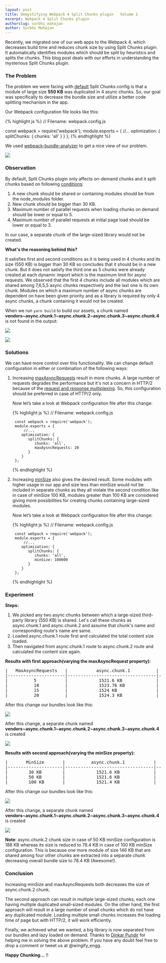 ```yaml
---
layout: post
title: Demystifying Webpack 4 Split Chunks plugin   Volume 1
excerpt: Webpack 4 Split Chunks plugin
authorslug: surbhi_mahajan
author: Surbhi Mahajan
---
```


Recently, we migrated one of our web apps to the Webpack 4, which decreases build time and reduces chunk size by using Split Chunks plugin. It automatically identifies modules which should be split by heuristics and splits the chunks. This blog post deals with our efforts in understanding the mysterious Split Chunks plugin.
### The Problem
The problem we were facing with [default](https://webpack.js.org/plugins/split-chunks-plugin/#optimization-splitchunks) Split Chunks config is that a module of large size **550 KB** was duplicated in 4 async chunks. So, our goal was specifically to decrease the bundle size and utilize a better code splitting mechanism in the app.

Our Webpack configuration file looks like this:

{% highlight js %}
// Filename: webpack.config.js

const webpack = require('webpack');
module.exports = {
   //...
   optimization: {
      splitChunks: {
         chunks: 'all'
      }
   }
};
{% endhighlight %}

We used [webpack-bundle-analyzer](https://github.com/webpack-contrib/webpack-bundle-analyzer) to get a nice view of our problem.

![](/images/2018/08/split-chunks-duplicated-view.png)
### Observation
By default, Split Chunks plugin only affects on-demand chunks and it split chunks based on following [conditions](https://webpack.js.org/plugins/split-chunks-plugin/#defaults):
1. A new chunk should be shared or containing modules should be from the node_modules folder.
2. New chunk should be bigger than 30 KB.
3. Maximum number of parallel requests when loading chunks on demand should be lower or equal to 5.
4. Maximum number of parallel requests at initial page load should be lower or equal to 3.

In our case, a separate chunk of the large-sized library would not be created.

**What's the reasoning behind this?**

It satisfies first and second conditions as it is being used in 4 chunks and its size (550 KB) is bigger than 30 KB so concludes that it should be in a new chunk. But it does not satisfy the third one as 5 chunks were already created at each dynamic import which is the maximum limit for async requests. We observed that the first 4 chunks include all modules which are shared among 7,6,5,5 async chunks respectively and the last one is its own chunk. Modules on which a maximum number of async chunks are dependent on have been given priority and as a library is required by only 4 async chunks, a chunk containing it would not be created.

When we run `yarn build` to build our assets, a chunk named **vendors~async.chunk.1~async.chunk.2~async.chunk.3~async.chunk.4** is not found in the output:

![](/images/2018/08/split-chunks-default-build-view-1.png)

![](/images/2018/08/split-chunks-default-build-view-2.png)

### Solutions
We can have more control over this functionality. We can change default configuration in either or combination of the following ways:
1. Increasing [maxAsyncRequests](https://webpack.js.org/plugins/split-chunks-plugin/#splitchunks-maxasyncrequests) result in more chunks. A large number of requests degrades the performance but it's not a concern in HTTP/2 because of the [request and response multiplexing](https://developers.google.com/web/fundamentals/performance/http2/). So, this configuration should be preferred in case of HTTP/2 only.

    Now let’s take a look at Webpack configuration file after this change:

    {% highlight js %}
        // Filename: webpack.config.js

        const webpack = require('webpack');
        module.exports = {
            //...
           optimization: {
              splitChunks: {
                 chunks: 'all',
                 maxAysncRequests: 20
              }
           }
        };
    {% endhighlight %}

2. Increasing [minSize](https://webpack.js.org/plugins/split-chunks-plugin/#splitchunks-minsize) also gives the desired result. Some modules with higher usage in our app and size less than minSize would not be included in separate chunks as they all violate the second condition like in case of minSize 100 KB, modules greater than 100 KB are considered giving more possibilities for creating chunks containing large-sized modules.

    Now let’s take a look at Webpack configuration file after this change:

     {% highlight js %}
        // Filename: webpack.config.js

        const webpack = require('webpack');
        module.exports = {
            //...
           optimization: {
              splitChunks: {
                 chunks: 'all',
                 minSize: 100000
              }
           }
        };
     {% endhighlight %}


### Experiment

**Steps:**
1. We picked any two async chunks between which a large-sized third-party library (550 KB) is shared. Let's call these chunks as async.chunk.1 and async.chunk.2 and assume that chunk's name and corresponding route's name are same.
2. Loaded async.chunk.1 route first and calculated the total content size loaded.
3. Then navigated from async.chunk.1 route to async.chunk.2 route and calculated the content size again.

**Results with first approach(varying the maxAsyncRequest property):**

<pre>
|   MaxAsyncRequests   |           async.chunk.1          |        async.chunk.2       |
|----------------------|----------------------------------|----------------------------|
|          5           |            1521.6 KB             |          758 KB            |
|          10          |            1523.76 KB            |          79.1 KB           |
|          15          |            1524 KB               |          79.1 KB           |
|          20          |            1524.3 KB             |          79.1 KB           |
</pre>

After this change our bundles look like this:

![](/images/2018/08/split-chunks-maxAsyncRequests-view.png)

After this change, a separate chunk named **vendors~async.chunk.1~async.chunk.2~async.chunk.3~async.chunk.4** is created

![](/images/2018/08/split-chunks-maxAsyncRequests-build-view.png)


**Results with second approach(varying the minSize property):**

<pre>
|       MinSize       |          async.chunk.1           |        async.chunk.2       |
|---------------------|----------------------------------|----------------------------|
|        30 KB        |            1521.6 KB             |          758 KB            |
|        50 KB        |            1521.6 KB             |          188 KB            |
|        100 KB       |            1521.4 KB             |          78.4 KB           |
</pre>

After this change our bundles look like this:

![](/images/2018/08/split-chunks-minSize-view.png)

After this change, a separate chunk named **vendors~async.chunk.1~async.chunk.2~async.chunk.3~async.chunk.4** is created

![](/images/2018/08/split-chunks-minSize-build-view.png)

**Note**: async.chunk.2 chunk size in case of 50 KB minSize configuration is 188 KB whereas its size is reduced to 78.4 KB in case of 100 KB minSize configuration. This is because one more module of size 146 KB that are shared among four other chunks are extracted into a separate chunk decreasing overall bundle size to 78.4 KB (Awesome!).
### Conclusion

Increasing minSize and maxAsyncRequests both decreases the size of async.chunk.2 chunk.

The second approach can result in multiple large-sized chunks, each one having multiple duplicated small-sized modules.
On the other hand, the first approach will result in a large number of small chunks which do not have any duplicated module. Loading multiple small chunks increases the loading time of page but with HTTP/2, it will work efficiently.

Finally, we achieved what we wanted, a big library is now separated from our bundles and lazy loaded on demand. Thanks to [Dinkar Pundir](https://twitter.com/dinkarpundir) for helping me in solving the above problem.
If you have any doubt feel free to drop a comment or tweet us at @wingify_engg.

**Happy Chunking...** !!
